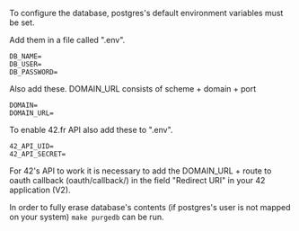 To configure the database, postgres's default environment variables
must be set.

Add them in a file called ".env".

```
DB_NAME=
DB_USER=
DB_PASSWORD=
```

Also add these. DOMAIN_URL consists of scheme + domain + port
```
DOMAIN=
DOMAIN_URL=
```

To enable 42.fr API also add these to ".env".

```
42_API_UID=
42_API_SECRET=
```

For 42's API to work it is necessary to add the DOMAIN_URL + route to oauth callback (oauth/callback/) in the field "Redirect URI" in your 42 application (V2).

In order to fully erase database's contents (if postgres's user is not mapped on your system) `make purgedb` can be run.
